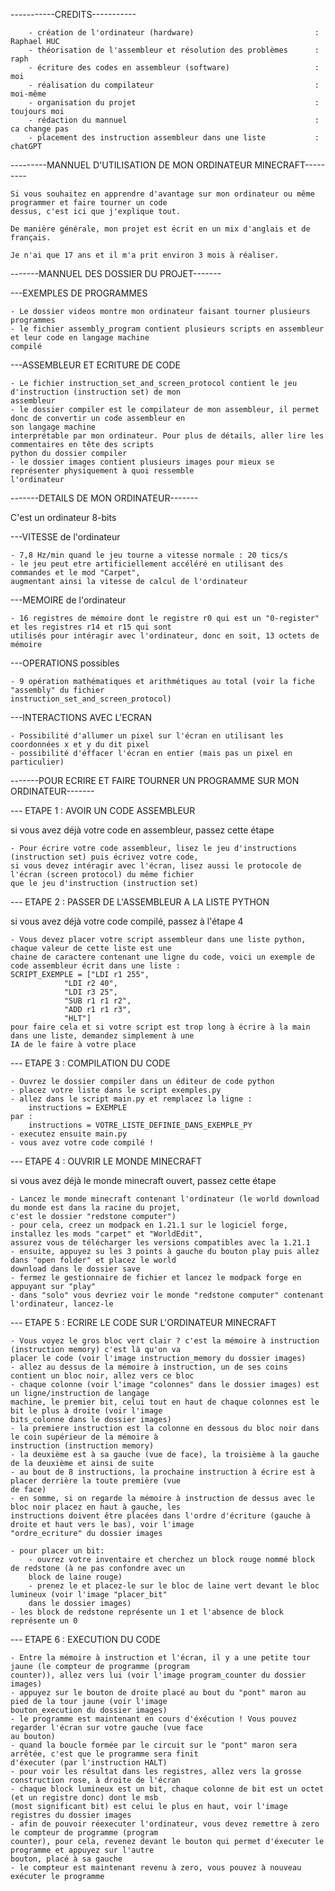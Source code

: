 ﻿


-----------CREDITS-----------

		- création de l'ordinateur (hardware) 				    		: 	Raphael HUC
		- théorisation de l'assembleur et résolution des problèmes 		: 	raph
		- écriture des codes en assembleur (software)     			    :	moi
		- réalisation du compilateur					    			:	moi-même
		- organisation du projet					            		:	toujours moi
		- rédaction du mannuel					            			:	ca change pas
		- placement des instruction assembleur dans une liste 			:	chatGPT




---------MANNUEL D'UTILISATION DE MON ORDINATEUR MINECRAFT---------

    Si vous souhaitez en apprendre d'avantage sur mon ordinateur ou même programmer et faire tourner un code
    dessus, c'est ici que j'explique tout.

    De manière générale, mon projet est écrit en un mix d'anglais et de français.

	Je n'ai que 17 ans et il m'a prit environ 3 mois à réaliser.


-------MANNUEL DES DOSSIER DU PROJET-------


---EXEMPLES DE PROGRAMMES

	- Le dossier videos montre mon ordinateur faisant tourner plusieurs programmes
	- le fichier assembly_program contient plusieurs scripts en assembleur et leur code en langage machine
	compilé

---ASSEMBLEUR ET ECRITURE DE CODE

	- Le fichier instruction_set_and_screen_protocol contient le jeu d'instruction (instruction set) de mon
	assembleur
	- le dossier compiler est le compilateur de mon assembleur, il permet donc de convertir un code assembleur en
	son langage machine
	interprétable par mon ordinateur. Pour plus de détails, aller lire les commentaires en tête des scripts
    python du dossier compiler
	- le dossier images contient plusieurs images pour mieux se représenter physiquement à quoi ressemble
	l'ordinateur




-------DETAILS DE MON ORDINATEUR-------


C'est un ordinateur 8-bits

---VITESSE de l'ordinateur

	- 7,8 Hz/min quand le jeu tourne a vitesse normale : 20 tics/s
	- le jeu peut etre artificiellement accéléré en utilisant des commandes et le mod "Carpet",
	augmentant ainsi la vitesse de calcul de l'ordinateur

---MEMOIRE de l'ordinateur

	- 16 registres de mémoire dont le registre r0 qui est un "0-register" et les registres r14 et r15 qui sont
	utilisés pour intéragir avec l'ordinateur, donc en soit, 13 octets de mémoire

---OPERATIONS possibles

	- 9 opération mathématiques et arithmétiques au total (voir la fiche "assembly" du fichier
	instruction_set_and_screen_protocol)

---INTERACTIONS AVEC L'ECRAN

	- Possibilité d'allumer un pixel sur l'écran en utilisant les coordonnées x et y du dit pixel
	- possibilité d'éffacer l'écran en entier (mais pas un pixel en particulier)



-------POUR ECRIRE ET FAIRE TOURNER UN PROGRAMME SUR MON ORDINATEUR-------


--- ETAPE 1 : AVOIR UN CODE ASSEMBLEUR

si vous avez déjà votre code en assembleur, passez cette étape

	- Pour écrire votre code assembleur, lisez le jeu d'instructions (instruction set) puis écrivez votre code,
	si vous devez intéragir avec l'écran, lisez aussi le protocole de l'écran (screen protocol) du même fichier
    que le jeu d'instruction (instruction set)

--- ETAPE 2 : PASSER DE L'ASSEMBLEUR A LA LISTE PYTHON

si vous avez déjà votre code compilé, passez à l'étape 4

	- Vous devez placer votre script assembleur dans une liste python, chaque valeur de cette liste est une
	chaine de caractere contenant une ligne du code, voici un exemple de code assembleur écrit dans une liste :
	SCRIPT_EXEMPLE = ["LDI r1 255",
            	"LDI r2 40",
            	"LDI r3 25",
            	"SUB r1 r1 r2",
            	"ADD r1 r1 r3",
            	"HLT"]
	pour faire cela et si votre script est trop long à écrire à la main dans une liste, demandez simplement à une
    IA de le faire à votre place

--- ETAPE 3 : COMPILATION DU CODE

	- Ouvrez le dossier compiler dans un éditeur de code python
	- placez votre liste dans le script exemples.py
	- allez dans le script main.py et remplacez la ligne :
		instructions = EXEMPLE
	par :
		instructions = VOTRE_LISTE_DEFINIE_DANS_EXEMPLE_PY
	- executez ensuite main.py
	- vous avez votre code compilé !

--- ETAPE 4 : OUVRIR LE MONDE MINECRAFT

si vous avez déjà le monde minecraft ouvert, passez cette étape
	
	- Lancez le monde minecraft contenant l'ordinateur (le world download du monde est dans la racine du projet,
	c'est le dossier "redstone computer")
	- pour cela, creez un modpack en 1.21.1 sur le logiciel forge, installez les mods "carpet" et "WorldEdit",
	assurez vous de télécharger les versions compatibles avec la 1.21.1
	- ensuite, appuyez su les 3 points à gauche du bouton play puis allez dans "open folder" et placez le world 
	download dans le dossier save
	- fermez le gestionnaire de fichier et lancez le modpack forge en appuyant sur "play"
	- dans "solo" vous devriez voir le monde "redstone computer" contenant l'ordinateur, lancez-le

--- ETAPE 5 : ECRIRE LE CODE SUR L'ORDINATEUR MINECRAFT

	- Vous voyez le gros bloc vert clair ? c'est la mémoire à instruction (instruction memory) c'est là qu'on va
	placer le code (voir l'image instruction_memory du dossier images)
	- allez au dessus de la mémoire à instruction, un de ses coins contient un bloc noir, allez vers ce bloc
	- chaque colonne (voir l'image "colonnes" dans le dossier images) est un ligne/instruction de langage
	machine, le premier bit, celui tout en haut de chaque colonnes est le bit le plus à droite (voir l'image  
    bits_colonne dans le dossier images)
	- la premiere instruction est la colonne en dessous du bloc noir dans le coin supérieur de la mémoire à
	instruction (instruction memory)
	- la deuxième est à sa gauche (vue de face), la troisième à la gauche de la deuxième et ainsi de suite
	- au bout de 8 instructions, la prochaine instruction à écrire est à placer derrière la toute première (vue
	de face)
	- en somme, si on regarde la mémoire à instruction de dessus avec le bloc noir placez en haut à gauche, les
	instructions doivent être placées dans l'ordre d'écriture (gauche à droite et haut vers le bas), voir l'image
    "ordre_ecriture" du dossier images
	
	- pour placer un bit:
		- ouvrez votre inventaire et cherchez un block rouge nommé block de redstone (à ne pas confondre avec un
		block de laine rouge)
		- prenez le et placez-le sur le bloc de laine vert devant le bloc lumineux (voir l'image "placer_bit"
		dans le dossier images)
	- les block de redstone représente un 1 et l'absence de block représente un 0

--- ETAPE 6 : EXECUTION DU CODE

	- Entre la mémoire à instruction et l'écran, il y a une petite tour jaune (le compteur de programme (program
	counter)), allez vers lui (voir l'image program_counter du dossier images)
	- appuyez sur le bouton de droite placé au bout du "pont" maron au pied de la tour jaune (voir l'image
	bouton_execution du dossier images)
	- le programme est maintenant en cours d'éxécution ! Vous pouvez regarder l'écran sur votre gauche (vue face
	au bouton)
	- quand la boucle formée par le circuit sur le "pont" maron sera arrêtée, c'est que le programme sera finit
	d'éxecuter (par l'instruction HALT)
	- pour voir les résultat dans les registres, allez vers la grosse construction rose, à droite de l'écran
	- chaque block lumineux est un bit, chaque colonne de bit est un octet (et un registre donc) dont le msb
	(most significant bit) est celui le plus en haut, voir l'image registres du dossier images
	- afin de pouvoir réexecuter l'ordinateur, vous devez remettre à zero le compteur de programme (program
	counter), pour cela, revenez devant le bouton qui permet d'éxecuter le programme et appuyez sur l'autre
    bouton, placé à sa gauche
	- le compteur est maintenant revenu à zero, vous pouvez à nouveau exécuter le programme

